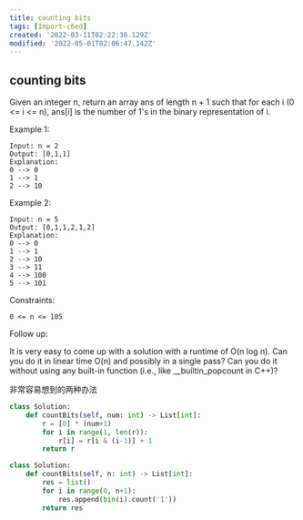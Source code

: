 ```yaml
---
title: counting bits
tags: [Import-c6ed]
created: '2022-03-11T02:22:36.129Z'
modified: '2022-05-01T02:06:47.142Z'
---
```


## counting bits

Given an integer n, return an array ans of length n + 1 such that for each i (0 <= i <= n), ans[i] is the number of 1's in the binary representation of i.

 

Example 1:
```
Input: n = 2
Output: [0,1,1]
Explanation:
0 --> 0
1 --> 1
2 --> 10
```
Example 2:
```
Input: n = 5
Output: [0,1,1,2,1,2]
Explanation:
0 --> 0
1 --> 1
2 --> 10
3 --> 11
4 --> 100
5 --> 101
 ```

Constraints:

```0 <= n <= 105```
 

Follow up:

It is very easy to come up with a solution with a runtime of O(n log n). Can you do it in linear time O(n) and possibly in a single pass?
Can you do it without using any built-in function (i.e., like __builtin_popcount in C++)?

非常容易想到的两种办法
```python
class Solution:
    def countBits(self, num: int) -> List[int]:
        r = [0] * (num+1)
        for i in range(1, len(r)):
            r[i] = r[i & (i-1)] + 1
        return r

```

```python
class Solution:
    def countBits(self, n: int) -> List[int]:
        res = list()
        for i in range(0, n+1):
            res.append(bin(i).count('1'))
        return res
```
